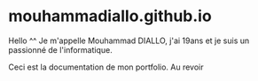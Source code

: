 # mouhammadiallo.github.io
Hello ^^
Je m'appelle Mouhammad DIALLO, j'ai 19ans et je suis un passionné de l'informatique.

Ceci est la documentation de mon portfolio.
Au revoir